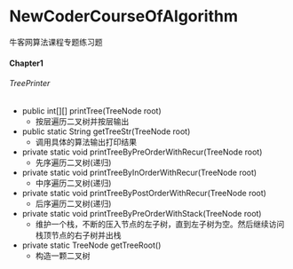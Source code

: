 # NewCoderCourseOfAlgorithm
牛客网算法课程专题练习题
#### Chapter1
###### TreePrinter
- public int[][] printTree(TreeNode root)
    + 按层遍历二叉树并按层输出
- public static String getTreeStr(TreeNode root)
    + 调用具体的算法输出打印结果
- private static void printTreeByPreOrderWithRecur(TreeNode root)
    + 先序遍历二叉树(递归)
- private static void printTreeByInOrderWithRecur(TreeNode root)
    + 中序遍历二叉树(递归)
- private static void printTreeByPostOrderWithRecur(TreeNode root)
    + 后序遍历二叉树(递归)
- private static void printTreeByPreOrderWithStack(TreeNode root)
    + 维护一个栈，不断的压入节点的左子树，直到左子树为空。然后继续访问栈顶节点的右子树并出栈
- private static TreeNode getTreeRoot()
    + 构造一颗二叉树
